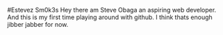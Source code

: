 #Estevez Sm0k3s
Hey there am Steve Obaga an aspiring web developer.
And this is my first time playing around with github.
I think thats enough jibber jabber for now.